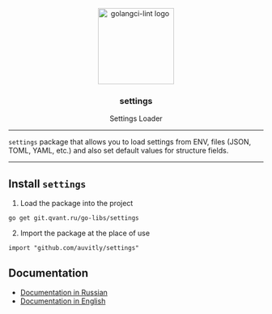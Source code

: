 
<p align="center">
  <img alt="golangci-lint logo" src="https://cdn-icons-png.flaticon.com/512/3281/3281330.png" height="150" />
  <h3 align="center">settings</h3>
  <p align="center">Settings Loader</p>
</p>

---

`settings` package that allows you to load settings from ENV, files (JSON, TOML, YAML, etc.) and also set default values for structure fields.


--- 

## Install `settings`

1. Load the package into the project
``` 
go get git.qvant.ru/go-libs/settings 
```

2. Import the package at the place of use

```
import "github.com/auvitly/settings"
```

## Documentation

* [Documentation in Russian](docs/README_RU.md)
* [Documentation in English](docs/README_EN.md)
